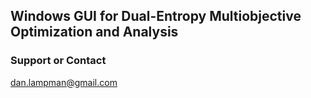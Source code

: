 ## Windows GUI for Dual-Entropy Multiobjective Optimization and Analysis


### Support or Contact

dan.lampman@gmail.com
